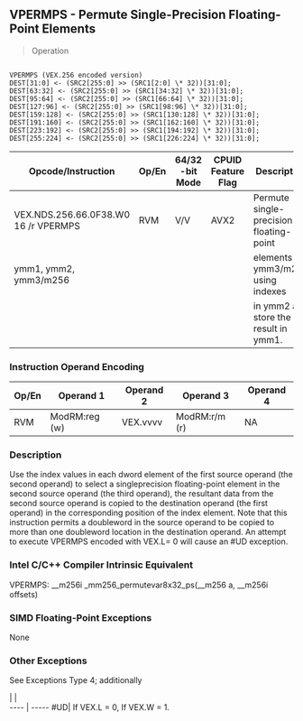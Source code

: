 ## VPERMPS  -  Permute Single-Precision Floating-Point Elements

> Operation
``` slim

VPERMPS (VEX.256 encoded version)
DEST[31:0] <- (SRC2[255:0] >> (SRC1[2:0] \* 32))[31:0];
DEST[63:32] <- (SRC2[255:0] >> (SRC1[34:32] \* 32))[31:0];
DEST[95:64] <- (SRC2[255:0] >> (SRC1[66:64] \* 32))[31:0];
DEST[127:96] <- (SRC2[255:0] >> (SRC1[98:96] \* 32))[31:0];
DEST[159:128] <- (SRC2[255:0] >> (SRC1[130:128] \* 32))[31:0];
DEST[191:160] <- (SRC2[255:0] >> (SRC1[162:160] \* 32))[31:0];
DEST[223:192] <- (SRC2[255:0] >> (SRC1[194:192] \* 32))[31:0];
DEST[255:224] <- (SRC2[255:0] >> (SRC1[226:224] \* 32))[31:0];

```

 Opcode/Instruction                  | Op/En| 64/32 -bit Mode| CPUID Feature Flag| Description                            
 ---  | --- | --- | --- | ---
 VEX.NDS.256.66.0F38.W0 16 /r VPERMPS| RVM  | V/V            | AVX2              | Permute single-precision floating-point
 ymm1, ymm2, ymm3/m256               |      |                |                   | elements in ymm3/m256 using indexes    
                                     |      |                |                   | in ymm2 and store the result in ymm1.  

### Instruction Operand Encoding
 Op/En| Operand 1    | Operand 2| Operand 3    | Operand 4
 ---  | --- | --- | --- | ---
 RVM  | ModRM:reg (w)| VEX.vvvv | ModRM:r/m (r)| NA       

### Description
Use the index values in each dword element of the first source operand (the
second operand) to select a singleprecision floating-point element in the second
source operand (the third operand), the resultant data from the second source
operand is copied to the destination operand (the first operand) in the corresponding
position of the index element. Note that this instruction permits a doubleword
in the source operand to be copied to more than one doubleword location in the
destination operand. An attempt to execute VPERMPS encoded with VEX.L= 0 will
cause an #UD exception.



### Intel C/C++ Compiler Intrinsic Equivalent
VPERMPS: __m256i _mm256_permutevar8x32_ps(__m256 a, __m256i offsets)


### SIMD Floating-Point Exceptions
None


### Other Exceptions
See Exceptions Type 4; additionally

   | |  
---- | -----
 #UD| If VEX.L = 0, If VEX.W = 1.
